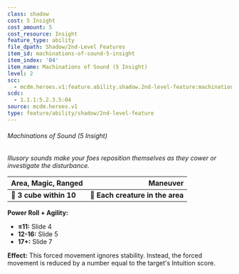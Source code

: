 ```yaml
---
class: shadow
cost: 5 Insight
cost_amount: 5
cost_resource: Insight
feature_type: ability
file_dpath: Shadow/2nd-Level Features
item_id: machinations-of-sound-5-insight
item_index: '04'
item_name: Machinations of Sound (5 Insight)
level: 2
scc:
  - mcdm.heroes.v1:feature.ability.shadow.2nd-level-feature:machinations-of-sound-5-insight
scdc:
  - 1.1.1:5.2.3.5:04
source: mcdm.heroes.v1
type: feature/ability/shadow/2nd-level-feature
---
```


###### Machinations of Sound (5 Insight)

*Illusory sounds make your foes reposition themselves as they cower or investigate the disturbance.*

| **Area, Magic, Ranged** |                     **Maneuver** |
| ----------------------- | -------------------------------: |
| **📏 3 cube within 10** | **🎯 Each creature in the area** |

**Power Roll + Agility:**

- **≤11:** Slide 4
- **12-16:** Slide 5
- **17+:** Slide 7

**Effect:** This forced movement ignores stability. Instead, the forced movement is reduced by a number equal to the target's Intuition score.
